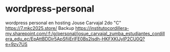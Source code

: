# wordpress-personal
wordpress personal en hosting
Jouse Carvajal
2do "C"
https://7.mkc2025.store/
Backup  https://institutocordillera-my.sharepoint.com/:f:/g/personal/josue_carvajal_zumba_estudiantes_cordillera_edu_ec/EpAttBDDir5ApSfiiErlFE0Bs2lsdh-HKFXKIJylP2CU0Q?e=9zv7US
